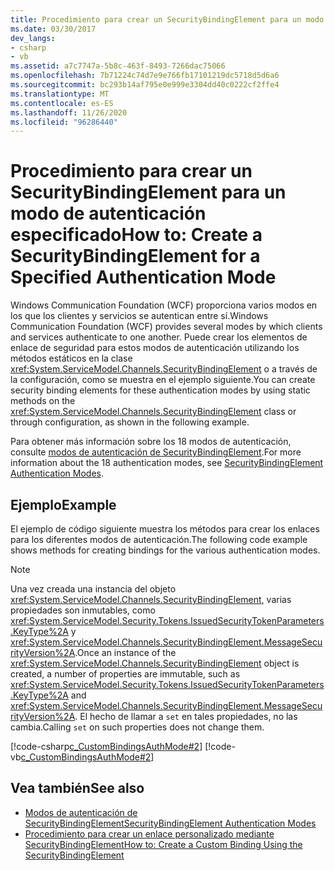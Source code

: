 ```yaml
---
title: Procedimiento para crear un SecurityBindingElement para un modo de autenticación especificado
ms.date: 03/30/2017
dev_langs:
- csharp
- vb
ms.assetid: a7c7747a-5b8c-463f-8493-7266dac75066
ms.openlocfilehash: 7b71224c74d7e9e766fb17101219dc5718d5d6a6
ms.sourcegitcommit: bc293b14af795e0e999e3304dd40c0222cf2ffe4
ms.translationtype: MT
ms.contentlocale: es-ES
ms.lasthandoff: 11/26/2020
ms.locfileid: "96286440"
---
```

# <a name="how-to-create-a-securitybindingelement-for-a-specified-authentication-mode"></a><span data-ttu-id="aa55f-102">Procedimiento para crear un SecurityBindingElement para un modo de autenticación especificado</span><span class="sxs-lookup"><span data-stu-id="aa55f-102">How to: Create a SecurityBindingElement for a Specified Authentication Mode</span></span>

<span data-ttu-id="aa55f-103">Windows Communication Foundation (WCF) proporciona varios modos en los que los clientes y servicios se autentican entre sí.</span><span class="sxs-lookup"><span data-stu-id="aa55f-103">Windows Communication Foundation (WCF) provides several modes by which clients and services authenticate to one another.</span></span> <span data-ttu-id="aa55f-104">Puede crear los elementos de enlace de seguridad para estos modos de autenticación utilizando los métodos estáticos en la clase <xref:System.ServiceModel.Channels.SecurityBindingElement> o a través de la configuración, como se muestra en el ejemplo siguiente.</span><span class="sxs-lookup"><span data-stu-id="aa55f-104">You can create security binding elements for these authentication modes by using static methods on the <xref:System.ServiceModel.Channels.SecurityBindingElement> class or through configuration, as shown in the following example.</span></span>  
  
 <span data-ttu-id="aa55f-105">Para obtener más información sobre los 18 modos de autenticación, consulte [modos de autenticación de SecurityBindingElement](securitybindingelement-authentication-modes.md).</span><span class="sxs-lookup"><span data-stu-id="aa55f-105">For more information about the 18 authentication modes, see [SecurityBindingElement Authentication Modes](securitybindingelement-authentication-modes.md).</span></span>  
  
## <a name="example"></a><span data-ttu-id="aa55f-106">Ejemplo</span><span class="sxs-lookup"><span data-stu-id="aa55f-106">Example</span></span>  

 <span data-ttu-id="aa55f-107">El ejemplo de código siguiente muestra los métodos para crear los enlaces para los diferentes modos de autenticación.</span><span class="sxs-lookup"><span data-stu-id="aa55f-107">The following code example shows methods for creating bindings for the various authentication modes.</span></span>  
  
> [!NOTE]
> <span data-ttu-id="aa55f-108">Una vez creada una instancia del objeto <xref:System.ServiceModel.Channels.SecurityBindingElement>, varias propiedades son inmutables, como <xref:System.ServiceModel.Security.Tokens.IssuedSecurityTokenParameters.KeyType%2A> y <xref:System.ServiceModel.Channels.SecurityBindingElement.MessageSecurityVersion%2A>.</span><span class="sxs-lookup"><span data-stu-id="aa55f-108">Once an instance of the <xref:System.ServiceModel.Channels.SecurityBindingElement> object is created, a number of properties are immutable, such as <xref:System.ServiceModel.Security.Tokens.IssuedSecurityTokenParameters.KeyType%2A> and <xref:System.ServiceModel.Channels.SecurityBindingElement.MessageSecurityVersion%2A>.</span></span> <span data-ttu-id="aa55f-109">El hecho de llamar a `set` en tales propiedades, no las cambia.</span><span class="sxs-lookup"><span data-stu-id="aa55f-109">Calling `set` on such properties does not change them.</span></span>  
  
 [!code-csharp[c_CustomBindingsAuthMode#2](../../../../samples/snippets/csharp/VS_Snippets_CFX/c_custombindingsauthmode/cs/source.cs#2)]
 [!code-vb[c_CustomBindingsAuthMode#2](../../../../samples/snippets/visualbasic/VS_Snippets_CFX/c_custombindingsauthmode/vb/source.vb#2)]  
  
## <a name="see-also"></a><span data-ttu-id="aa55f-110">Vea también</span><span class="sxs-lookup"><span data-stu-id="aa55f-110">See also</span></span>

- [<span data-ttu-id="aa55f-111">Modos de autenticación de SecurityBindingElement</span><span class="sxs-lookup"><span data-stu-id="aa55f-111">SecurityBindingElement Authentication Modes</span></span>](securitybindingelement-authentication-modes.md)
- [<span data-ttu-id="aa55f-112">Procedimiento para crear un enlace personalizado mediante SecurityBindingElement</span><span class="sxs-lookup"><span data-stu-id="aa55f-112">How to: Create a Custom Binding Using the SecurityBindingElement</span></span>](how-to-create-a-custom-binding-using-the-securitybindingelement.md)
